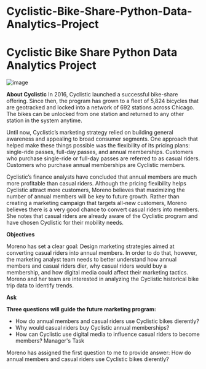# Cyclistic-Bike-Share-Python-Data-Analytics-Project
# **Cyclistic Bike Share Python Data Analytics Project**


![image](https://user-images.githubusercontent.com/91932634/193316185-d65f74d7-d07e-491a-91a4-a806d3b1c60b.png)

**About Cyclistic**
In 2016, Cyclistic launched a successful bike-share offering. Since then, the program has grown to a fleet of 5,824 bicycles that are geotracked and locked into a network of 692 stations across Chicago. The bikes can be unlocked from one station and returned to any other station in the system anytime.

Until now, Cyclistic’s marketing strategy relied on building general awareness and appealing to broad consumer segments. One approach that helped make these things possible was the flexibility of its pricing plans: single-ride passes, full-day passes, and annual memberships. Customers who purchase single-ride or full-day passes are referred to as casual riders. Customers who purchase annual memberships are Cyclistic members.

Cyclistic’s finance analysts have concluded that annual members are much more profitable than casual riders. Although the pricing flexibility helps Cyclistic attract more customers, Moreno believes that maximizing the number of annual members will be key to future growth. Rather than creating a marketing campaign that targets all-new customers, Moreno believes there is a very good chance to convert casual riders into members. She notes that casual riders are already aware of the Cyclistic program and have chosen Cyclistic for their mobility needs.

**Objectives**

Moreno has set a clear goal: Design marketing strategies aimed at converting casual riders into annual members. In order to do that, however, the marketing analyst team needs to better understand how annual members and casual riders dier, why casual riders would buy a membership, and how digital media could affect their marketing tactics. Moreno and her team are interested in analyzing the Cyclistic historical bike trip data to identify trends.

**Ask**

**Three questions will guide the future marketing program:**

* How do annual members and casual riders use Cyclistic bikes dierently?
* Why would casual riders buy Cyclistic annual memberships?
* How can Cyclistic use digital media to influence casual riders to become members?
Manager's Task

Moreno has assigned the first question to me to provide answer: How do annual members and casual riders use Cyclistic bikes dierently?
